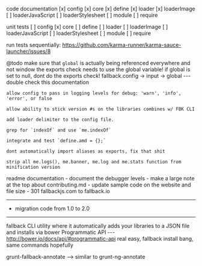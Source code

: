 code documentation
	[x] config
	[x] core
	[x] define
	[x] loader
	[x] loaderImage
	[ ] loaderJavaScript
	[ ] loaderStylesheet
	[ ] module
	[ ] require

unit tests
	[ ] config
	[x] core
	[ ] define
	[ ] loader
	[ ] loaderImage
	[ ] loaderJavaScript
	[ ] loaderStylesheet
	[ ] module
	[ ] require
	
run tests sequentially: https://github.com/karma-runner/karma-sauce-launcher/issues/8

@todo
	make sure that `global` is actually being referenced everywhere and not window
	the exports check needs to use the global variable! if global is set to null, dont do the exports check!
	fallback.config -> input -> global --- double check this documentation

	allow config to pass in logging levels for debug: 'warn', 'info', 'error', or false

	allow ability to stick version #s on the libraries combines w/ FBK CLI

	add loader delimiter to the config file.

	grep for `indexOf` and use `me.indexOf`

	integrate and test `define.amd = {};`

	dont automatically import aliases as exports, fix that shit

	strip all me.logs(), me.banner, me.log and me.stats function from minification version

readme documentation
	- document the debugger levels
	- make a large note at the top about contributing.md
	- update sample code on the website and file size
	- 301 fallbackjs.com to fallback.io

---

- migration code from 1.0 to 2.0

---

fallback CLI utility where it automatically adds your libraries to a JSON file and installs via bower
	Programmatic API --- http://bower.io/docs/api/#programmatic-api
	real easy, fallback install bang, same commands hopefully

grunt-fallback-annotate --> similar to grunt-ng-annotate